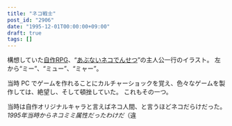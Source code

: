 ```yaml
---
title: "ネコ戦士"
post_id: "2906"
date: "1995-12-01T00:00:00+09:00"
draft: true
tags: []
---
```



構想していた[自作RPG](/tags/cats-story)、“[あぶないネコでんせつ](/cats_story)”の主人公一行のイラスト。
左から“ミー”、“ミュー”、“ミャー”。

当時 PC でゲームを作れることにカルチャーショックを覚え、色々なゲームを製作しては、絶望し、そして頓挫していた。
これもその一つ。

当時は自作オリジナルキャラと言えばネコ人間、と言うほどネコだらけだった。
_1995年当時からネコミミ属性だったわけだ_（違
